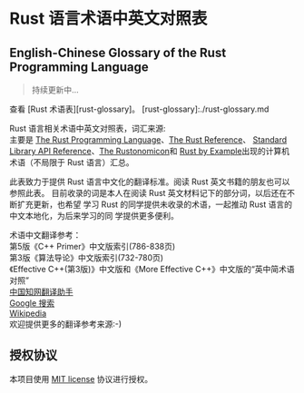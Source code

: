 # Rust 语言术语中英文对照表
## English-Chinese Glossary of the Rust Programming Language
> 持续更新中...

查看 [Rust 术语表][rust-glossary]。
[rust-glossary]:./rust-glossary.md

Rust 语言相关术语中英文对照表，词汇来源:  
主要是 [The Rust Programming Language][rust-book]、[The Rust Reference][reference]、
[Standard Library API Reference][rust-std]、[The Rustonomicon][rustonomicon]和
[Rust by Example][rust-by-example]出现的计算机术语（不局限于 Rust 语言）汇总。

此表致力于提供 Rust 语言中文化的翻译标准。阅读 Rust 英文书籍的朋友也可以参照此表。
目前收录的词是本人在阅读 Rust 英文材料记下的部分词，以后还在不断扩充更新，也希望
学习 Rust 的同学提供未收录的术语，一起推动 Rust 语言的中文本地化，为后来学习的同
学提供更多便利。

术语中文翻译参考：  
第5版《C++ Primer》中文版索引(786-838页)  
第3版《算法导论》中文版索引(732-780页)  
《Effective C++(第3版)》中文版和《More Effective C++》中文版的“英中简术语对照”  
[中国知网翻译助手][cnki]  
[Google 搜索][google]  
[Wikipedia][wikipedia]  
欢迎提供更多的翻译参考来源:-)

[rust-book]:https://doc.rust-lang.org/book/
[reference]:https://doc.rust-lang.org/reference.html
[rust-std]:https://doc.rust-lang.org/std/
[rustonomicon]:https://doc.rust-lang.org/nomicon/
[rust-by-example]:http://rustbyexample.com/
[cnki]:http://dict.cnki.net/
[google]:https://www.gogole.com/
[wikipedia]:https://zh.wikipedia.org/wiki/

## 授权协议
本项目使用 [MIT license][mit-license] 协议进行授权。

[mit-license]:http://opensource.org/licenses/MIT
